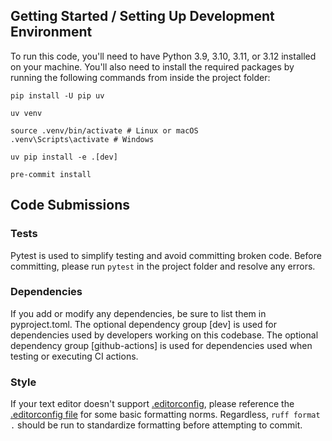 ## Getting Started / Setting Up Development Environment

To run this code, you'll need to have Python 3.9, 3.10, 3.11, or 3.12 installed on your machine. You'll also need to
install the required packages by running the following commands from inside the project folder:

```shell
pip install -U pip uv
```

```shell
uv venv
```

```shell
source .venv/bin/activate # Linux or macOS
.venv\Scripts\activate # Windows
```

```shell
uv pip install -e .[dev]
```

```shell
pre-commit install
```

## Code Submissions

### Tests

Pytest is used to simplify testing and avoid committing broken code. Before committing, please run `pytest` in the
project folder and resolve any errors.

### Dependencies

If you add or modify any dependencies, be sure to list them in pyproject.toml.
The optional dependency group [dev] is used for dependencies used by developers working on this codebase.
The optional dependency group [github-actions] is used for dependencies used when testing or executing CI actions.

### Style

If your text editor doesn't support [.editorconfig](https://editorconfig.org/), please reference
the [.editorconfig file](.editorconfig) for some basic formatting norms.
Regardless, `ruff format .` should be run to standardize formatting before attempting to commit.
